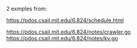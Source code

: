 2 exmples from:

https://pdos.csail.mit.edu/6.824/schedule.html

https://pdos.csail.mit.edu/6.824/notes/crawler.go
https://pdos.csail.mit.edu/6.824/notes/kv.go
